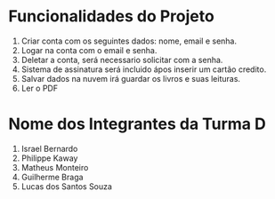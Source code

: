 # Funcionalidades do Projeto  

1. Criar conta com os seguintes dados: nome, email e senha.
2. Logar na conta com o email e senha.
3. Deletar a conta, será necessario solicitar com a senha.  
4. Sistema de assinatura será incluido ápos inserir um cartão credito.
5. Salvar dados na nuvem irá guardar os livros e suas leituras.
6. Ler o PDF

# Nome  dos Integrantes da Turma D

1. Israel Bernardo 
2. Philippe Kaway
3. Matheus Monteiro
4. Guilherme Braga
5. Lucas dos Santos Souza
